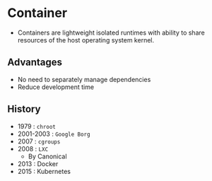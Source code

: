 # Container

- Containers are lightweight isolated runtimes with ability to share resources of the host operating system kernel.


## Advantages

- No need to separately manage dependencies
- Reduce development time


## History

- 1979 : `chroot`
- 2001-2003 : `Google Borg`
- 2007 : `cgroups`
- 2008 : `LXC`
  - By Canonical
- 2013 : Docker
- 2015 : Kubernetes